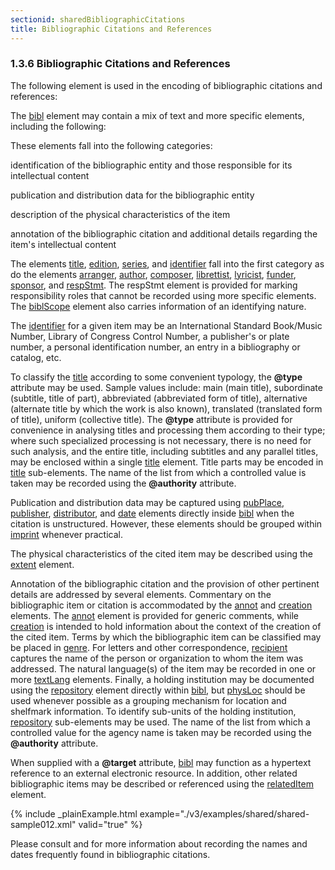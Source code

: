 ```yaml
---
sectionid: sharedBibliographicCitations
title: Bibliographic Citations and References
---
```



<h3 id="sharedBibliographicCitations">
   <span class="headingNumber">1.3.6</span>
   <span class="head">Bibliographic Citations and References</span>
</h3>
The following element is used in the encoding of bibliographic citations and
references:



<span class="specList">
   
   <span class="specDesc"></span>
   
</span>


The 
<a class="link_odd_elementSpec" href="/v3/elements/bibl">bibl</a> element may contain a mix of text and more specific
elements, including the following:



<span class="specList">
   
   <span class="specDesc"></span>
   
   <span class="specDesc"></span>
   
   <span class="specDesc"></span>
   
   <span class="specDesc"></span>
   
   <span class="specDesc"></span>
   
   <span class="specDesc"></span>
   
   <span class="specDesc"></span>
   
   <span class="specDesc"></span>
   
   <span class="specDesc"></span>
   
   <span class="specDesc"></span>
   
   <span class="specDesc"></span>
   
   <span class="specDesc"></span>
   
   <span class="specDesc"></span>
   
   <span class="specDesc"></span>
   
   <span class="specDesc"></span>
   
   <span class="specDesc"></span>
   
   <span class="specDesc"></span>
   
   <span class="specDesc"></span>
   
   <span class="specDesc"></span>
   
   <span class="specDesc"></span>
   
   <span class="specDesc"></span>
   
   <span class="specDesc"></span>
   
   <span class="specDesc"></span>
   
   <span class="specDesc"></span>
   
   <span class="specDesc"></span>
   
   <span class="specDesc"></span>
   
   <span class="specDesc"></span>
   
   <span class="specDesc"></span>
   
</span>


These elements fall into the following categories: 
<span class="list">
   
   <span class="item">identification of the bibliographic entity and those responsible for its
      intellectual content
   </span>
   
   <span class="item">publication and distribution data for the bibliographic entity</span>
   
   <span class="item">description of the physical characteristics of the item</span>
   
   <span class="item">annotation of the bibliographic citation and additional details regarding the item's
      intellectual content
   </span>
   
</span>


The elements 
<a class="link_odd_elementSpec" href="/v3/elements/title">title</a>, 
<a class="link_odd_elementSpec" href="/v3/elements/edition">edition</a>, 
<a class="link_odd_elementSpec" href="/v3/elements/series">series</a>, and 
<a class="link_odd_elementSpec" href="/v3/elements/identifier">identifier</a> fall into the first category as do the
elements 
<a class="link_odd_elementSpec" href="/v3/elements/arranger">arranger</a>, 
<a class="link_odd_elementSpec" href="/v3/elements/author">author</a>, 
<a class="link_odd_elementSpec" href="/v3/elements/composer">composer</a>, 
<a class="link_odd_elementSpec" href="/v3/elements/librettist">librettist</a>, 
<a class="link_odd_elementSpec" href="/v3/elements/lyricist">lyricist</a>, 
<a class="link_odd_elementSpec" href="/v3/elements/funder">funder</a>, 
<a class="link_odd_elementSpec" href="/v3/elements/sponsor">sponsor</a>, and 
<a class="link_odd_elementSpec" href="/v3/elements/respStmt">respStmt</a>. The respStmt element is provided for marking responsibility roles that
cannot be recorded using more specific elements. The 
<a class="link_odd_elementSpec" href="/v3/elements/biblScope">biblScope</a> element
also carries information of an identifying nature.

The 
<a class="link_odd_elementSpec" href="/v3/elements/identifier">identifier</a> for a given item may be an International Standard
Book/Music Number, Library of Congress Control Number, a publisher's or plate number,
a
personal identification number, an entry in a bibliography or catalog, etc.

To classify the 
<a class="link_odd_elementSpec" href="/v3/elements/title">title</a> according to some convenient typology, the
**@type** attribute may be used. Sample values include: main (main title),
subordinate (subtitle, title of part), abbreviated (abbreviated form of title), alternative
(alternate title by which the work is also known), translated (translated form of
title),
uniform (collective title). The **@type** attribute is provided for convenience in
analysing titles and processing them according to their type; where such specialized
processing is not necessary, there is no need for such analysis, and the entire title,
including subtitles and any parallel titles, may be enclosed within a single 
<a class="link_odd_elementSpec" href="/v3/elements/title">title</a> element. Title parts may be encoded in 
<a class="link_odd_elementSpec" href="/v3/elements/title">title</a>
sub-elements. The name of the list from which a controlled value is taken may be recorded
using the **@authority** attribute.

Publication and distribution data may be captured using 
<a class="link_odd_elementSpec" href="/v3/elements/pubPlace">pubPlace</a>, 
<a class="link_odd_elementSpec" href="/v3/elements/publisher">publisher</a>, 
<a class="link_odd_elementSpec" href="/v3/elements/distributor">distributor</a>, and 
<a class="link_odd_elementSpec" href="/v3/elements/date">date</a> elements directly inside 
<a class="link_odd_elementSpec" href="/v3/elements/bibl">bibl</a> when the citation is
unstructured. However, these elements should be grouped within 
<a class="link_odd_elementSpec" href="/v3/elements/imprint">imprint</a>
whenever practical.

The physical characteristics of the cited item may be described using the 
<a class="link_odd_elementSpec" href="/v3/elements/extent">extent</a> element.

Annotation of the bibliographic citation and the provision of other pertinent details
are
addressed by several elements. Commentary on the bibliographic item or citation is
accommodated by the 
<a class="link_odd_elementSpec" href="/v3/elements/annot">annot</a> and 
<a class="link_odd_elementSpec" href="/v3/elements/creation">creation</a> elements.
The 
<a class="link_odd_elementSpec" href="/v3/elements/annot">annot</a> element is provided for generic comments, while 
<a class="link_odd_elementSpec" href="/v3/elements/creation">creation</a> is intended to hold information about the context of the
creation of the cited item. Terms by which the bibliographic item can be classified
may be
placed in 
<a class="link_odd_elementSpec" href="/v3/elements/genre">genre</a>. For letters and other correspondence, 
<a class="link_odd_elementSpec" href="/v3/elements/recipient">recipient</a> captures the name of the person or organization to whom the
item was addressed. The natural language(s) of the item may be recorded in one or
more 
<a class="link_odd_elementSpec" href="/v3/elements/textLang">textLang</a> elements. Finally, a holding institution may be documented
using the 
<a class="link_odd_elementSpec" href="/v3/elements/repository">repository</a> element directly within 
<a class="link_odd_elementSpec" href="/v3/elements/bibl">bibl</a>, but 
<a class="link_odd_elementSpec" href="/v3/elements/physLoc">physLoc</a> should be used whenever possible as a
grouping mechanism for location and shelfmark information. To identify sub-units of
the
holding institution, 
<a class="link_odd_elementSpec" href="/v3/elements/repository">repository</a> sub-elements may be used. The name of
the list from which a controlled value for the agency name is taken may be recorded
using
the **@authority** attribute.

When supplied with a **@target** attribute, 
<a class="link_odd_elementSpec" href="/v3/elements/bibl">bibl</a> may function
as a hypertext reference to an external electronic resource. In addition, other related
bibliographic items may be described or referenced using the 
<a class="link_odd_elementSpec" href="/v3/elements/relatedItem">relatedItem</a> element.


{% include _plainExample.html example="./v3/examples/shared/shared-sample012.xml" valid="true" %}

Please consult 
<span class="ptr"></span> and 
<span class="ptr"></span> for
more information about recording the names and dates frequently found in bibliographic
citations.

